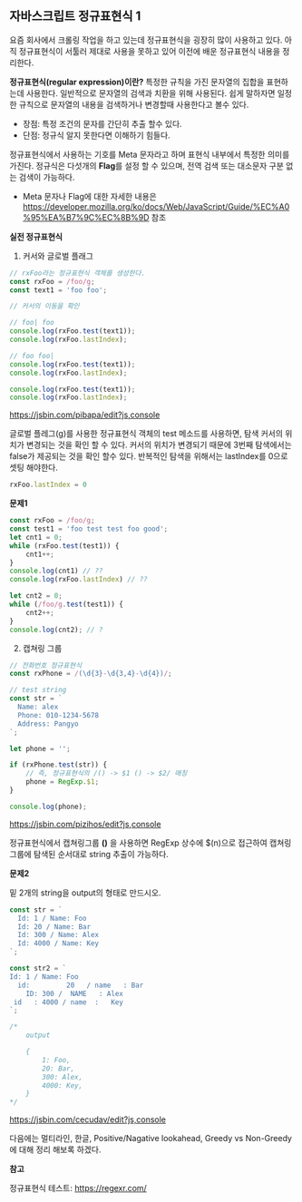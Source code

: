 ## 자바스크립트 정규표현식 1

요즘 회사에서 크롤링 작업을 하고 있는데 정규표현식을 굉장히 많이 사용하고 있다. 아직 정규표현식이 서툴러 제대로 사용을 못하고 있어 이전에 배운 정규표현식 내용을 정리한다.

**정규표현식(regular expression)이란?**
특정한 규칙을 가진 문자열의 집합을 표현하는데 사용한다. 일반적으로 문자열의 검색과 치환을 위해 사용된다.
쉽게 말하자면 일정한 규칙으로 문자열의 내용을 검색하거나 변경할때 사용한다고 볼수 있다.

- 장점: 특정 조건의 문자를 간단히 추출 할수 있다.
- 단점: 정규식 알지 못한다면 이해하기 힘들다.

정규표현식에서 사용하는 기호를 Meta 문자라고 하며 표현식 내부에서 특정한 의미를 가진다. 정규식은 다섯개의 **Flag**를 설정 할 수 있으며, 전역 검색 또는 대소문자 구분 없는 검색이 가능하다.

- Meta 문자나 Flag에 대한 자세한 내용은 https://developer.mozilla.org/ko/docs/Web/JavaScript/Guide/%EC%A0%95%EA%B7%9C%EC%8B%9D  참조

**실전 정규표현식**

1.  커서와 글로벌 플래그

~~~ javascript
// rxFoo라는 정규표현식 객체를 생성한다.
const rxFoo = /foo/g;
const text1 = 'foo foo';

// 커서의 이동을 확인

// foo| foo
console.log(rxFoo.test(text1));
console.log(rxFoo.lastIndex);

// foo foo|
console.log(rxFoo.test(text1));
console.log(rxFoo.lastIndex);

console.log(rxFoo.test(text1));
console.log(rxFoo.lastIndex);
~~~
https://jsbin.com/pibapa/edit?js,console

글로벌 플레그(g)를 사용한 정규표현식 객체의 test 메소드를 사용하면, 탐색 커서의 위치가 변경되는 것을 확인 할 수 있다. 커서의 위치가 변경되기 때문에 3번째 탐색에서는 false가 제공되는 것을 확인 할수 있다. 반복적인 탐색을 위해서는 lastIndex를 0으로 셋팅 해야한다.

~~~ javascript
rxFoo.lastIndex = 0
~~~

**문제1**

~~~ javascript
const rxFoo = /foo/g;
const test1 = 'foo test test foo good';
let cnt1 = 0;
while (rxFoo.test(test1)) {
	cnt1++;
}
console.log(cnt1) // ??
console.log(rxFoo.lastIndex) // ??

let cnt2 = 0;
while (/foo/g.test(test1)) {
	cnt2++;
}
console.log(cnt2); // ?
~~~

2. 캡쳐링 그룹

~~~ javascript
// 전화번호 정규표현식
const rxPhone = /(\d{3}-\d{3,4}-\d{4})/;

// test string
const str = `
  Name: alex
  Phone: 010-1234-5678
  Address: Pangyo
`;

let phone = '';

if (rxPhone.test(str)) {
	// 즉, 정규표현식의 /() -> $1 () -> $2/ 매칭
	phone = RegExp.$1;
}

console.log(phone);
~~~

https://jsbin.com/pizihos/edit?js,console

정규표현식에서  캡쳐링그룹 **()** 을 사용하면 RegExp 상수에 $(n)으로 접근하여 캡쳐링 그룹에 탐색된 순서대로 string 추출이 가능하다.

**문제2**

밑 2개의  string을  output의 형태로 만드시오.

~~~ javascript
const str = `
  Id: 1 / Name: Foo
  Id: 20 / Name: Bar
  Id: 300 / Name: Alex
  Id: 4000 / Name: Key
`;

const str2 = `
Id: 1 / Name: Foo
  id:         20   / name   : Bar
    ID: 300 /  NAME   : Alex
 id   : 4000 / name  :   Key
`;

/*
	output

	{
		1: Foo,
		20: Bar,
		300: Alex,
		4000: Key,
	}
*/
~~~

https://jsbin.com/cecudav/edit?js,console

다음에는 멀티라인, 한글, Positive/Nagative lookahead, Greedy vs Non-Greedy에 대해 정리 해보록 하겠다.

**참고**

정규표현식 테스트: https://regexr.com/
